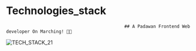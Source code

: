 # Technologies_stack


                                                 ## A Padawan Frontend Web developer On Marching! 👩‍💻
                                                 

![TECH_STACK_21](https://user-images.githubusercontent.com/70989528/126242176-822f1c4f-2e66-45b7-94b5-49f4c3f1920a.png)
 
